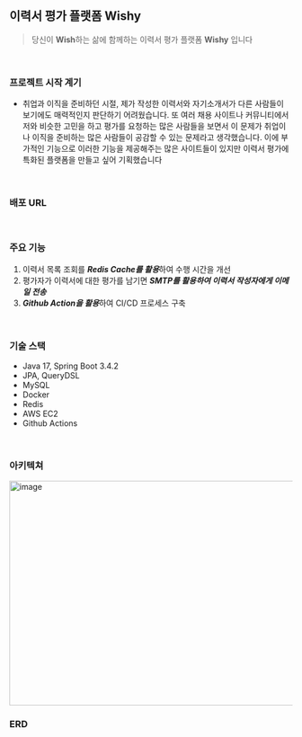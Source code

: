 ## 이력서 평가 플랫폼 Wishy

> 당신이 **Wish**하는 삶에 함께하는 이력서 평가 플랫폼 **Wishy** 입니다
<br>

### 프로젝트 시작 계기
- 취업과 이직을 준비하던 시절, 제가 작성한 이력서와 자기소개서가 다른 사람들이 보기에도 매력적인지
판단하기 어려웠습니다. 또 여러 채용 사이트나 커뮤니티에서 저와 비슷한 고민을 하고 평가를 요청하는 많은 사람들을 보면서
이 문제가 취업이나 이직을 준비하는 많은 사람들이 공감할 수 있는 문제라고 생각했습니다.
이에 부가적인 기능으로 이러한 기능을 제공해주는 많은 사이트들이 있지만 이력서 평가에 특화된 플랫폼을 만들고 싶어 기획했습니다
<br>

### 배포 URL
<br>

### 주요 기능
1. 이력서 목록 조회를 ***Redis Cache를 활용***하여 수행 시간을 개선
2. 평가자가 이력서에 대한 평가를 남기면 ***SMTP를 활용하여 이력서 작성자에게 이메일 전송***
3. ***Github Action을 활용***하여 CI/CD 프로세스 구축
<br>

### 기술 스택
- Java 17, Spring Boot 3.4.2
- JPA, QueryDSL
- MySQL
- Docker
- Redis
- AWS EC2
- Github Actions
<br>

### 아키텍쳐
<img width="900" height="400" alt="image" src="https://github.com/user-attachments/assets/7e5fdcb7-cadb-4e38-9bcc-aa6128daa7e1" />

<br>

### ERD

